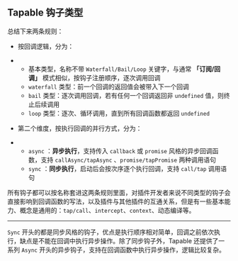 ##  Tapable 钩子类型

总结下来两条规则：

- 按回调逻辑，分为：

- - 基本类型，名称不带 `Waterfall/Bail/Loop` 关键字，与通常 **「订阅/回调」** 模式相似，按钩子注册顺序，逐次调用回调
  - `waterfall` 类型：前一个回调的返回值会被带入下一个回调
  - `bail` 类型：逐次调用回调，若有任何一个回调返回非 `undefined` 值，则终止后续调用
  - `loop` 类型：逐次、循环调用，直到所有回调函数都返回 `undefined`

- 第二个维度，按执行回调的并行方式，分为：

- - `async` ：**异步执行**，支持传入 `callback` 或 `promise` 风格的异步回调函数，支持 `callAsync/tapAsync` 、`promise/tapPromise` 两种调用语句
  - `sync` ：**同步执行**，启动后会按次序逐个执行回调，支持 `call/tap` 调用语句

所有钩子都可以按名称套进这两条规则里面，对插件开发者来说不同类型的钩子会直接影响到回调函数的写法，以及插件与其他插件的互通关系，但是有一些基本能力、概念是通用的：`tap/call`、`intercept`、`context`、动态编译等。



-----------

`Sync` 开头的都是同步风格的钩子，优点是执行顺序相对简单，回调之前依次执行，缺点是不能在回调中执行异步操作。除了同步钩子外，Tapable 还提供了一系列 `Async` 开头的异步钩子，支持在回调函数中执行异步操作，逻辑比较复杂。





































